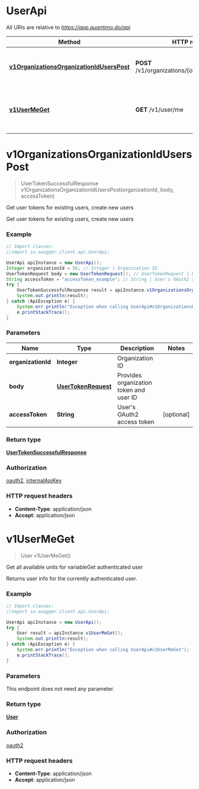 # UserApi

All URIs are relative to *https://app.quantimo.do/api*

Method | HTTP request | Description
------------- | ------------- | -------------
[**v1OrganizationsOrganizationIdUsersPost**](UserApi.md#v1OrganizationsOrganizationIdUsersPost) | **POST** /v1/organizations/{organizationId}/users | Get user tokens for existing users, create new users
[**v1UserMeGet**](UserApi.md#v1UserMeGet) | **GET** /v1/user/me | Get all available units for variableGet authenticated user


<a name="v1OrganizationsOrganizationIdUsersPost"></a>
# **v1OrganizationsOrganizationIdUsersPost**
> UserTokenSuccessfulResponse v1OrganizationsOrganizationIdUsersPost(organizationId, body, accessToken)

Get user tokens for existing users, create new users

Get user tokens for existing users, create new users

### Example
```java
// Import classes:
//import io.swagger.client.api.UserApi;

UserApi apiInstance = new UserApi();
Integer organizationId = 56; // Integer | Organization ID
UserTokenRequest body = new UserTokenRequest(); // UserTokenRequest | Provides organization token and user ID
String accessToken = "accessToken_example"; // String | User's OAuth2 access token
try {
    UserTokenSuccessfulResponse result = apiInstance.v1OrganizationsOrganizationIdUsersPost(organizationId, body, accessToken);
    System.out.println(result);
} catch (ApiException e) {
    System.err.println("Exception when calling UserApi#v1OrganizationsOrganizationIdUsersPost");
    e.printStackTrace();
}
```

### Parameters

Name | Type | Description  | Notes
------------- | ------------- | ------------- | -------------
 **organizationId** | **Integer**| Organization ID |
 **body** | [**UserTokenRequest**](UserTokenRequest.md)| Provides organization token and user ID |
 **accessToken** | **String**| User&#39;s OAuth2 access token | [optional]

### Return type

[**UserTokenSuccessfulResponse**](UserTokenSuccessfulResponse.md)

### Authorization

[oauth2](../README.md#oauth2), [internalApiKey](../README.md#internalApiKey)

### HTTP request headers

 - **Content-Type**: application/json
 - **Accept**: application/json

<a name="v1UserMeGet"></a>
# **v1UserMeGet**
> User v1UserMeGet()

Get all available units for variableGet authenticated user

Returns user info for the currently authenticated user.

### Example
```java
// Import classes:
//import io.swagger.client.api.UserApi;

UserApi apiInstance = new UserApi();
try {
    User result = apiInstance.v1UserMeGet();
    System.out.println(result);
} catch (ApiException e) {
    System.err.println("Exception when calling UserApi#v1UserMeGet");
    e.printStackTrace();
}
```

### Parameters
This endpoint does not need any parameter.

### Return type

[**User**](User.md)

### Authorization

[oauth2](../README.md#oauth2)

### HTTP request headers

 - **Content-Type**: application/json
 - **Accept**: application/json

